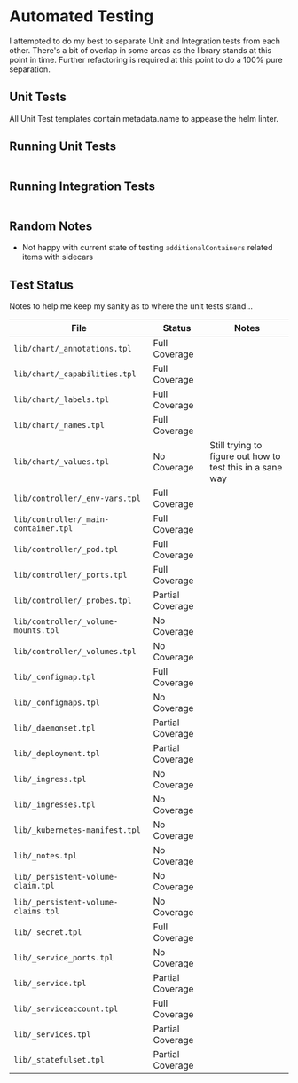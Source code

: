 # Automated Testing

I attempted to do my best to separate Unit and Integration tests from each other. There's a bit of overlap in some areas as the library stands at this point in time. Further refactoring is required at this point to do a 100% pure separation.

## Unit Tests

All Unit Test templates contain metadata.name to appease the helm linter.

## Running Unit Tests

```shell

```

## Running Integration Tests

```shell

```

## Random Notes

* Not happy with current state of testing `additionalContainers` related items with sidecars

## Test Status

Notes to help me keep my sanity as to where the unit tests stand...

| File                                 | Status           | Notes                                                     |
|-|-|-|
| `lib/chart/_annotations.tpl`         | Full Coverage    | |
| `lib/chart/_capabilities.tpl`        | Full Coverage    | |
| `lib/chart/_labels.tpl`              | Full Coverage    | |
| `lib/chart/_names.tpl`               | Full Coverage    | |
| `lib/chart/_values.tpl`              | No Coverage      | Still trying to figure out how to test this in a sane way |
| `lib/controller/_env-vars.tpl`       | Full Coverage    | |
| `lib/controller/_main-container.tpl` | Full Coverage    | |
| `lib/controller/_pod.tpl`            | Full Coverage    | |
| `lib/controller/_ports.tpl`          | Full Coverage    | |
| `lib/controller/_probes.tpl`         | Partial Coverage | |
| `lib/controller/_volume-mounts.tpl`  | No Coverage      | |
| `lib/controller/_volumes.tpl`        | No Coverage      | |
| `lib/_configmap.tpl`                 | Full Coverage    | |
| `lib/_configmaps.tpl`                | No Coverage      | |
| `lib/_daemonset.tpl`                 | Partial Coverage | |
| `lib/_deployment.tpl`                | Partial Coverage | |
| `lib/_ingress.tpl`                   | No Coverage      | |
| `lib/_ingresses.tpl`                 | No Coverage      | |
| `lib/_kubernetes-manifest.tpl`       | No Coverage      | |
| `lib/_notes.tpl`                     | No Coverage      | |
| `lib/_persistent-volume-claim.tpl`   | No Coverage      | |
| `lib/_persistent-volume-claims.tpl`  | No Coverage      | |
| `lib/_secret.tpl`                    | Full Coverage    | |
| `lib/_service_ports.tpl`             | No Coverage      | |
| `lib/_service.tpl`                   | Partial Coverage | |
| `lib/_serviceaccount.tpl`            | Full Coverage    | |
| `lib/_services.tpl`                  | Partial Coverage | |
| `lib/_statefulset.tpl`               | Partial Coverage | |
